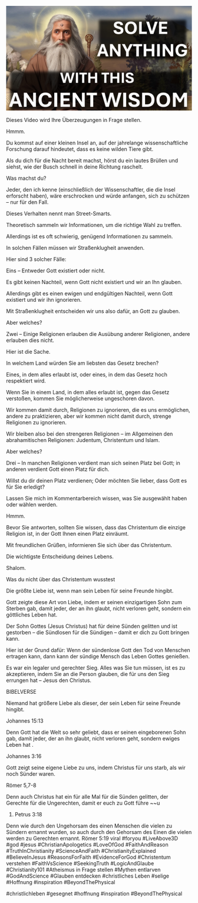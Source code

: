 ![Video cover image](../cover.jpg "cover photo")

Dieses Video wird Ihre Überzeugungen in Frage stellen.

Hmmm.

Du kommst auf einer kleinen Insel an, auf der jahrelange wissenschaftliche Forschung darauf hindeutet, dass es keine wilden Tiere gibt.

Als du dich für die Nacht bereit machst, hörst du ein lautes Brüllen und siehst, wie der Busch schnell in deine Richtung raschelt.

Was machst du?

Jeder, den ich kenne (einschließlich der Wissenschaftler, die die Insel erforscht haben), wäre erschrocken und würde anfangen, sich zu schützen – nur für den Fall.

Dieses Verhalten nennt man Street-Smarts.

Theoretisch sammeln wir Informationen, um die richtige Wahl zu treffen.

Allerdings ist es oft schwierig, genügend Informationen zu sammeln.

In solchen Fällen müssen wir Straßenklugheit anwenden.

Hier sind 3 solcher Fälle:

Eins – Entweder Gott existiert oder nicht.

Es gibt keinen Nachteil, wenn Gott nicht existiert und wir an Ihn glauben.

Allerdings gibt es einen ewigen und endgültigen Nachteil, wenn Gott existiert und wir ihn ignorieren.

Mit Straßenklugheit entscheiden wir uns also dafür, an Gott zu glauben.

Aber welches?

Zwei – Einige Religionen erlauben die Ausübung anderer Religionen, andere erlauben dies nicht.

Hier ist die Sache.

In welchem ​​Land würden Sie am liebsten das Gesetz brechen?

Eines, in dem alles erlaubt ist, oder eines, in dem das Gesetz hoch respektiert wird.

Wenn Sie in einem Land, in dem alles erlaubt ist, gegen das Gesetz verstoßen, kommen Sie möglicherweise ungeschoren davon.

Wir kommen damit durch, Religionen zu ignorieren, die es uns ermöglichen, andere zu praktizieren, aber wir kommen nicht damit durch, strenge Religionen zu ignorieren.

Wir bleiben also bei den strengeren Religionen – im Allgemeinen den abrahamitischen Religionen: Judentum, Christentum und Islam.

Aber welches?

Drei – In manchen Religionen verdient man sich seinen Platz bei Gott; in anderen verdient Gott einen Platz für dich.

Willst du dir deinen Platz verdienen; Oder möchten Sie lieber, dass Gott es für Sie erledigt?

Lassen Sie mich im Kommentarbereich wissen, was Sie ausgewählt haben oder wählen werden.

Hmmm.

Bevor Sie antworten, sollten Sie wissen, dass das Christentum die einzige Religion ist, in der Gott Ihnen einen Platz einräumt.

Mit freundlichen Grüßen, informieren Sie sich über das Christentum.

Die wichtigste Entscheidung deines Lebens.

Shalom.

Was du nicht über das Christentum wusstest

Die größte Liebe ist, wenn man sein Leben für seine Freunde hingibt.

Gott zeigte diese Art von Liebe, indem er seinen einzigartigen Sohn zum Sterben gab, damit jeder, der an ihn glaubt, nicht verloren geht, sondern ein göttliches Leben hat.

Der Sohn Gottes (Jesus Christus) hat für deine Sünden gelitten und ist gestorben – die Sündlosen für die Sündigen – damit er dich zu Gott bringen kann.

Hier ist der Grund dafür: Wenn der sündenlose Gott den Tod von Menschen ertragen kann, dann kann der sündige Mensch das Leben Gottes genießen.

Es war ein legaler und gerechter Sieg. Alles was Sie tun müssen, ist es zu akzeptieren, indem Sie an die Person glauben, die für uns den Sieg errungen hat – Jesus den Christus.

BIBELVERSE

Niemand hat größere Liebe als dieser, der sein Leben für seine Freunde hingibt.

Johannes 15:13

Denn Gott hat die Welt so sehr geliebt, dass er seinen eingeborenen Sohn gab, damit jeder, der an ihn glaubt, nicht verloren geht, sondern ewiges Leben hat .

Johannes 3:16

Gott zeigt seine eigene Liebe zu uns, indem Christus für uns starb, als wir noch Sünder waren.

Römer 5,7-8

Denn auch Christus hat ein für alle Mal für die Sünden gelitten, der Gerechte für die Ungerechten, damit er euch zu Gott führe ~~u

1. Petrus 3:18

Denn wie durch den Ungehorsam des einen Menschen die vielen zu Sündern ernannt wurden, so auch durch den Gehorsam des Einen die vielen werden zu Gerechten ernannt. Römer 5:19 viral #foryou #LiveAbove3D #god #jesus #ChristianApologetics #LoveOfGod #FaithAndReason #TruthInChristianity #ScienceAndFaith #ChristianityExplained #BelieveInJesus #ReasonsForFaith #EvidenceForGod #Christentum verstehen #FaithVsScience #SeekingTruth #LogicAndGlaube #Christianity101 #Atheismus in Frage stellen #Mythen entlarven #GodAndScience #Glauben entdecken #christliches Leben #selige #Hoffnung #inspiration #BeyondThePhysical

#christlichleben #gesegnet #hoffnung #inspiration #BeyondThePhysical